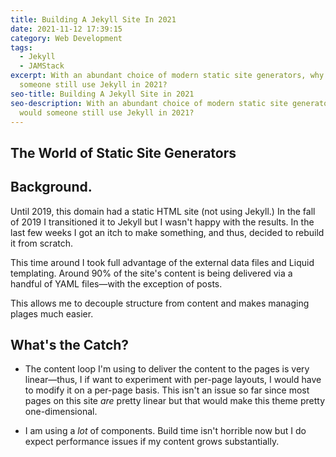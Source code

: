 ```yaml
---
title: Building A Jekyll Site In 2021
date: 2021-11-12 17:39:15
category: Web Development
tags:
  - Jekyll
  - JAMStack
excerpt: With an abundant choice of modern static site generators, why would
  someone still use Jekyll in 2021?
seo-title: Building A Jekyll Site in 2021
seo-description: With an abundant choice of modern static site generators, why
  would someone still use Jekyll in 2021?
---
```

## The World of Static Site Generators

## Background.
Until 2019, this domain had a static HTML site (not using Jekyll.) In the fall of 2019 I transitioned it to Jekyll but I wasn't happy with the results. In the last few weeks I got an itch to make something, and thus, decided to rebuild it from scratch. 

This time around I took full advantage of the external data files and Liquid templating. Around 90% of the site's content is being delivered via a handful of YAML files&mdash;with the exception of posts. 

This allows me to decouple structure from content and makes managing plages much easier. 

## What's the Catch?
- The content loop I'm using to deliver the content to the pages is very linear&mdash;thus, I if want to experiment with per-page layouts, I would have to modify it on a per-page basis. This isn't an issue so far since most pages on this site <em>are</em> pretty linear but that would make this theme pretty one-dimensional.
    
- I am using a <em>lot</em> of components. Build time isn't horrible now but I do expect performance issues if my content grows substantially. 